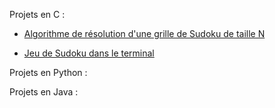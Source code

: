 Projets en C :

  - [Algorithme de résolution d'une grille de Sudoku de taille N](res_sudoku_sae1_02)

  - [Jeu de Sudoku dans le terminal](implem_sudoku_sae1_01)

Projets en Python :

Projets en Java :
